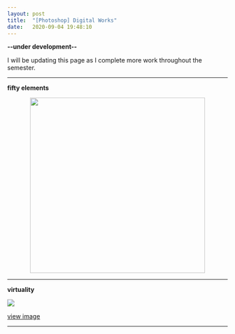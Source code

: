 ```yaml
---
layout: post
title:  "[Photoshop] Digital Works"
date:   2020-09-04 19:48:10
---
```

**--under development--**

I will be updating this page as I complete more work throughout the semester.

-----------------------------------------------------------

**fifty elements**

<p align="center">
    <img src="https://i.imgur.com/bUeaZJ7.jpg" width="400" >
</p>

-----------------------------------------------------------

**virtuality**

<img src="https://i.imgur.com/9AEbQDV.png">

[view image](https://i.imgur.com/9AEbQDV.png)  

-----------------------------------------------------------

